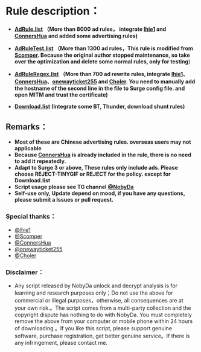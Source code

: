 # Rule description：

* **[AdRule.list](https://raw.githubusercontent.com/NobyDa/Script/master/Surge/AdRule.list) （More than 8000 ad rules， integrate [lhie1](https://github.com/lhie1/Rules) and [ConnersHua](https://github.com/ConnersHua/Profiles) and added some advertising rules)**

* **[AdRuleTest.list](https://raw.githubusercontent.com/NobyDa/Script/master/Surge/AdRuleTest.list) （More than 1300 ad rules，This rule is modified from [Scomper](https://github.com/scomper/Surge). Because the original author stopped maintenance, so take over the optimization and delete some normal rules, only for testing**)

* **[AdRuleRegex.list](https://raw.githubusercontent.com/NobyDa/Script/master/Surge/AdRuleRegex.list) （More than 700 ad rewrite rules, integrate [lhie1](https://github.com/lhie1/Rules)、[ConnersHua](https://github.com/ConnersHua/Profiles)、[onewayticket255](https://github.com/onewayticket255/Surge-Script) and [Choler](https://github.com/Choler/Surge/tree/master/Ruleset).  You need to manually add the hostname of the second line in the file to Surge config file. and open MITM and trust the certificate)**

* **[Download.list](https://raw.githubusercontent.com/NobyDa/Script/master/Surge/Download.list) (Integrate some BT, Thunder, download shunt rules)**

## Remarks：

* **Most of these are Chinese advertising rules. overseas users may not applicable**
* **Because [ConnersHua](https://github.com/ConnersHua/Profiles) is already included in the rule, there is no need to add it repeatedly.**
* **Adapt to Surge 3 or above, These rules only include ads. Please choose REJECT-TINYGIF or REJECT for the policy. except for Download.list**
* **Script usage please see TG channel [@NobyDa](https://t.me/NobyDa)**
* **Self-use only, Update depend on mood, if you have any questions, please submit a Issues or pull request.**


### Special thanks：

* [@lhie1](https://github.com/lhie1)
* [@Scomper](https://github.com/scomper)
* [@ConnersHua](https://github.com/ConnersHua)
* [@onewayticket255](https://github.com/onewayticket255)
* [@Choler](https://github.com/Choler)

### Disclaimer：

* Any script released by NobyDa unlock and decrypt analysis is for learning and research purposes only；Do not use the above for commercial or illegal purposes，otherwise, all consequences are at your own risk.。The script comes from a multi-party collection and the copyright dispute has nothing to do with NobyDa. You must completely remove the above from your computer or mobile phone within 24 hours of downloading.。If you like this script, please support genuine software, purchase registration, get better genuine service。If there is any infringement, please contact me.